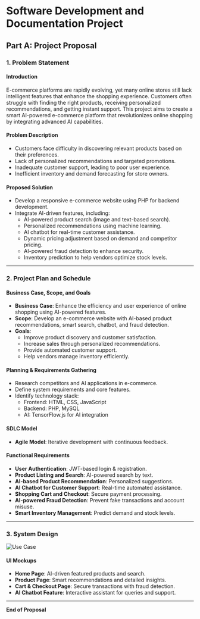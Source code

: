 # Software Development and Documentation Project

## Part A: Project Proposal

### 1. Problem Statement

#### Introduction
E-commerce platforms are rapidly evolving, yet many online stores still lack intelligent features that enhance the shopping experience. Customers often struggle with finding the right products, receiving personalized recommendations, and getting instant support. This project aims to create a smart AI-powered e-commerce platform that revolutionizes online shopping by integrating advanced AI capabilities.

#### Problem Description
- Customers face difficulty in discovering relevant products based on their preferences.
- Lack of personalized recommendations and targeted promotions.
- Inadequate customer support, leading to poor user experience.
- Inefficient inventory and demand forecasting for store owners.

#### Proposed Solution
- Develop a responsive e-commerce website using PHP for backend development.
- Integrate AI-driven features, including:
  - AI-powered product search (image and text-based search).
  - Personalized recommendations using machine learning.
  - AI chatbot for real-time customer assistance.
  - Dynamic pricing adjustment based on demand and competitor pricing.
  - AI-powered fraud detection to enhance security.
  - Inventory prediction to help vendors optimize stock levels.

---

### 2. Project Plan and Schedule

#### Business Case, Scope, and Goals

- **Business Case**: Enhance the efficiency and user experience of online shopping using AI-powered features.
- **Scope**: Develop an e-commerce website with AI-based product recommendations, smart search, chatbot, and fraud detection.
- **Goals**:
  - Improve product discovery and customer satisfaction.
  - Increase sales through personalized recommendations.
  - Provide automated customer support.
  - Help vendors manage inventory efficiently.

#### Planning & Requirements Gathering
- Research competitors and AI applications in e-commerce.
- Define system requirements and core features.
- Identify technology stack:
  - Frontend: HTML, CSS, JavaScript
  - Backend: PHP, MySQL
  - AI: TensorFlow.js for AI integration

#### SDLC Model
- **Agile Model**: Iterative development with continuous feedback.

#### Functional Requirements
- **User Authentication**: JWT-based login & registration.
- **Product Listing and Search**: AI-powered search by text.
- **AI-based Product Recommendation**: Personalized suggestions.
- **AI Chatbot for Customer Support**: Real-time automated assistance.
- **Shopping Cart and Checkout**: Secure payment processing.
- **AI-powered Fraud Detection**: Prevent fake transactions and account misuse.
- **Smart Inventory Management**: Predict demand and stock levels.

---

### 3. System Design

![Use Case](https://github.com/user-attachments/assets/d548a0e9-3082-4efe-86d3-732cdcb10a6e)



#### UI Mockups
- **Home Page**: AI-driven featured products and search.
- **Product Page**: Smart recommendations and detailed insights.
- **Cart & Checkout Page**: Secure transactions with fraud detection.
- **AI Chatbot Feature**: Interactive assistant for queries and support.

---

**End of Proposal**
